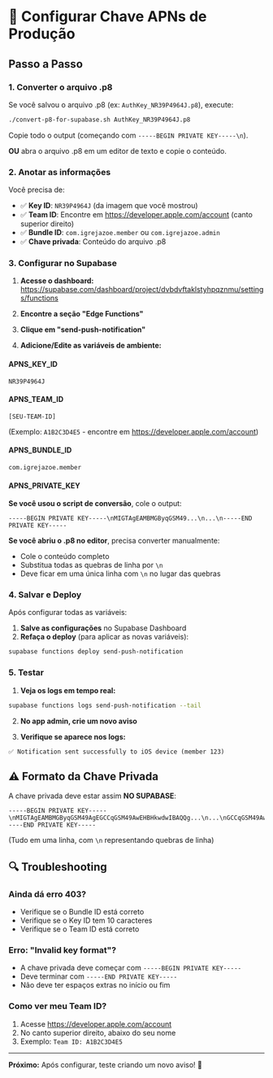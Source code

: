 # 🔑 Configurar Chave APNs de Produção

## Passo a Passo

### 1. Converter o arquivo .p8

Se você salvou o arquivo .p8 (ex: `AuthKey_NR39P4964J.p8`), execute:

```bash
./convert-p8-for-supabase.sh AuthKey_NR39P4964J.p8
```

Copie todo o output (começando com `-----BEGIN PRIVATE KEY-----\n`).

**OU** abra o arquivo .p8 em um editor de texto e copie o conteúdo.

### 2. Anotar as informações

Você precisa de:
- ✅ **Key ID**: `NR39P4964J` (da imagem que você mostrou)
- ✅ **Team ID**: Encontre em https://developer.apple.com/account (canto superior direito)
- ✅ **Bundle ID**: `com.igrejazoe.member` ou `com.igrejazoe.admin`
- ✅ **Chave privada**: Conteúdo do arquivo .p8

### 3. Configurar no Supabase

1. **Acesse o dashboard:**
   https://supabase.com/dashboard/project/dvbdvftaklstyhpqznmu/settings/functions

2. **Encontre a seção "Edge Functions"**

3. **Clique em "send-push-notification"**

4. **Adicione/Edite as variáveis de ambiente:**

#### APNS_KEY_ID
```
NR39P4964J
```

#### APNS_TEAM_ID
```
[SEU-TEAM-ID]
```
(Exemplo: `A1B2C3D4E5` - encontre em https://developer.apple.com/account)

#### APNS_BUNDLE_ID
```
com.igrejazoe.member
```

#### APNS_PRIVATE_KEY

**Se você usou o script de conversão**, cole o output:
```
-----BEGIN PRIVATE KEY-----\nMIGTAgEAMBMGByqGSM49...\n...\n-----END PRIVATE KEY-----
```

**Se você abriu o .p8 no editor**, precisa converter manualmente:
- Cole o conteúdo completo
- Substitua todas as quebras de linha por `\n`
- Deve ficar em uma única linha com `\n` no lugar das quebras

### 4. Salvar e Deploy

Após configurar todas as variáveis:

1. **Salve as configurações** no Supabase Dashboard
2. **Refaça o deploy** (para aplicar as novas variáveis):

```bash
supabase functions deploy send-push-notification
```

### 5. Testar

1. **Veja os logs em tempo real:**
```bash
supabase functions logs send-push-notification --tail
```

2. **No app admin, crie um novo aviso**

3. **Verifique se aparece nos logs:**
```
✅ Notification sent successfully to iOS device (member 123)
```

## ⚠️ Formato da Chave Privada

A chave privada deve estar assim **NO SUPABASE**:

```
-----BEGIN PRIVATE KEY-----\nMIGTAgEAMBMGByqGSM49AgEGCCqGSM49AwEHBHkwdwIBAQQg...\n...\nGCCqGSM49AwEHA0IABP7...==\n-----END PRIVATE KEY-----
```

(Tudo em uma linha, com `\n` representando quebras de linha)

## 🔍 Troubleshooting

### Ainda dá erro 403?
- Verifique se o Bundle ID está correto
- Verifique se o Key ID tem 10 caracteres
- Verifique se o Team ID está correto

### Erro: "Invalid key format"?
- A chave privada deve começar com `-----BEGIN PRIVATE KEY-----`
- Deve terminar com `-----END PRIVATE KEY-----`
- Não deve ter espaços extras no início ou fim

### Como ver meu Team ID?
1. Acesse https://developer.apple.com/account
2. No canto superior direito, abaixo do seu nome
3. Exemplo: `Team ID: A1B2C3D4E5`

---

**Próximo:** Após configurar, teste criando um novo aviso! 🎉
